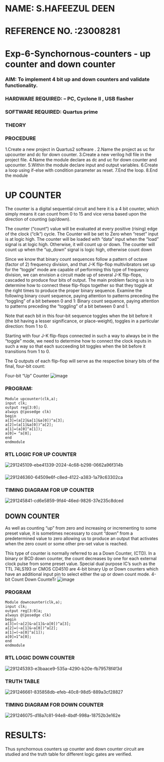 # NAME: S.HAFEEZUL DEEN
# REFERENCE NO. :23008281 
# Exp-6-Synchornous-counters - up counter and down counter 
### AIM: To implement 4 bit up and down counters and validate  functionality.
### HARDWARE REQUIRED:  – PC, Cyclone II , USB flasher
### SOFTWARE REQUIRED:   Quartus prime
### THEORY 
### PROCEDURE
1.Create a new project in Quartus2 software . 
2.Name the project as uc for upcounter and dc for down counter.
3.Create a new verilog hdl file in the project file.
4.Name the module declare as dc and uc for down counter and upcounter. 
5.Within the module declare input and output variables.
6.Create a loop using if-else with condition parameter as reset.
7.End the loop. 
8.End the module
# UP COUNTER 
The counter is a digital sequential circuit and here it is a 4 bit counter, which simply means it can count from 0 to 15 and vice versa based upon the direction of counting (up/down). 

The counter (“count“) value will be evaluated at every positive (rising) edge of the clock (“clk“) cycle.
The Counter will be set to Zero when “reset” input is at logic high.
The counter will be loaded with “data” input when the “load” signal is at logic high. Otherwise, it will count up or down.
The counter will count up when the “up_down” signal is logic high, otherwise count down

Since we know that binary count sequences follow a pattern of octave (factor of 2) frequency division, and that J-K flip-flop multivibrators set up for the “toggle” mode are capable of performing this type of frequency division, we can envision a circuit made up of several J-K flip-flops, cascaded to produce four bits of output.
The main problem facing us is to determine how to connect these flip-flops together so that they toggle at the right times to produce the proper binary sequence.
Examine the following binary count sequence, paying attention to patterns preceding the “toggling” of a bit between 0 and 1:
Binary count sequence, paying attention to patterns preceding the “toggling” of a bit between 0 and 1.

Note that each bit in this four-bit sequence toggles when the bit before it (the bit having a lesser significance, or place-weight), toggles in a particular direction: from 1 to 0.



 
 

Starting with four J-K flip-flops connected in such a way to always be in the “toggle” mode, we need to determine how to connect the clock inputs in such a way so that each succeeding bit toggles when the bit before it transitions from 1 to 0.

The Q outputs of each flip-flop will serve as the respective binary bits of the final, four-bit count:

 
 

Four-bit “Up” Counter
![image](https://user-images.githubusercontent.com/36288975/169644758-b2f4339d-9532-40c5-af40-8f4f8c942e2c.png)
### PROGRAM:
```
Module upcounter(clk,a);
input clk;
output reg[3:0];
always @(posedge clk)
begin
a[3]=(a[2]&a[1]&a[0])^a[3];
a[2]=(a[1]&a[0])^a[2];
a[1]=(a[0]^a[1]);
a[0]= ^a[0];
end
endmodule
```
### RTL LOGIC FOR UP COUNTER
![291245109-ebe41339-2024-4c68-b298-0662a96f314b](https://github.com/Hafeezuldeen/Exp-7-Synchornous-counters-/assets/144979314/f42c0c3a-c2a9-46cd-9aac-b2cf93a7d9af)
###
![291246360-64509e6f-c8ed-4122-a383-1a79c63302ca](https://github.com/Hafeezuldeen/Exp-7-Synchornous-counters-/assets/144979314/425272b8-679d-4fc8-9389-c11d2a6e4302)

### TIMING DIAGRAM FOR UP COUNTER
![291245841-cd6e5859-9fd4-46ed-9826-37e235c8dced](https://github.com/Hafeezuldeen/Exp-7-Synchornous-counters-/assets/144979314/c37d4c78-e2dc-4045-a8d0-409bb3344f8f)



## DOWN COUNTER 

As well as counting “up” from zero and increasing or incrementing to some preset value, it is sometimes necessary to count “down” from a predetermined value to zero allowing us to produce an output that activates when the zero count or some other pre-set value is reached.

This type of counter is normally referred to as a Down Counter, (CTD). In a binary or BCD down counter, the count decreases by one for each external clock pulse from some preset value. Special dual purpose IC’s such as the TTL 74LS193 or CMOS CD4510 are 4-bit binary Up or Down counters which have an additional input pin to select either the up or down count mode.
4-bit Count Down CounteTr
![image](https://user-images.githubusercontent.com/36288975/169644844-1a14e123-7228-4ed8-81a9-eb937dff4ac8.png)

### PROGRAM 
```
Module downcounter(clk,a);
input clk;
output reg[3:0]a;
always @(posedge clk)
begin
a[3]=(~a[2]&~a[1]&~a[0])^a[3];
a[2]=(~a[1]&~a[0])^a[2];
a[1]=(~a[0]^a[1]);
a[0]=1^a[0];
end
endmodule
```






### RTL LOGIC DOWN COUNTER 
![291245393-e3baace9-535a-4290-b20e-fb79578f4f3d](https://github.com/Hafeezuldeen/Exp-7-Synchornous-counters-/assets/144979314/bfde9cec-7fff-4de0-a003-3be4c68f5217)


### TRUTH TABLE 
![291246661-835858db-efeb-40c8-98d5-889a3cf28827](https://github.com/Hafeezuldeen/Exp-7-Synchornous-counters-/assets/144979314/e5c8310c-2e7f-45cf-96cd-219c9a1c9491)

### TIMING DIAGRAM FOR DOWN COUNTER
![291246075-d18a7c81-94e8-4bdf-998a-18752b3e162e](https://github.com/Hafeezuldeen/Exp-7-Synchornous-counters-/assets/144979314/bfdc9c7e-693f-4e04-adf7-9766543134ff)





# RESULTS:
Thus synchornous counters up counter and down counter circuit are studied and the truth table for different logic gates are verified.
